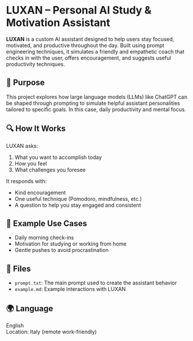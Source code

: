 # LUXAN – Personal AI Study & Motivation Assistant

**LUXAN** is a custom AI assistant designed to help users stay focused, motivated, and productive throughout the day. Built using prompt engineering techniques, it simulates a friendly and empathetic coach that checks in with the user, offers encouragement, and suggests useful productivity techniques.

## 🧠 Purpose
This project explores how large language models (LLMs) like ChatGPT can be shaped through prompting to simulate helpful assistant personalities tailored to specific goals. In this case, daily productivity and mental focus.

## 🔍 How It Works
LUXAN asks:
1. What you want to accomplish today
2. How you feel
3. What challenges you foresee

It responds with:
- Kind encouragement
- One useful technique (Pomodoro, mindfulness, etc.)
- A question to help you stay engaged and consistent

## 💬 Example Use Cases
- Daily morning check-ins
- Motivation for studying or working from home
- Gentle pushes to avoid procrastination

## 📄 Files
- `prompt.txt`: The main prompt used to create the assistant behavior
- `example.md`: Example interactions with LUXAN

## 🌍 Language
English  
Location: Italy (remote work-friendly)
